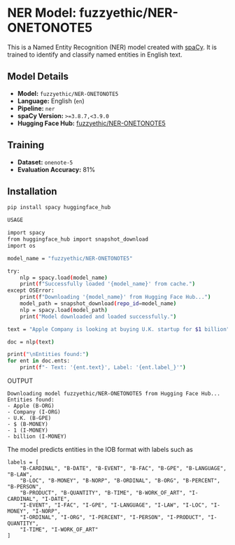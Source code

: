 # NER Model: fuzzyethic/NER-ONETONOTE5

This is a Named Entity Recognition (NER) model created with [spaCy](https://spacy.io/). It is trained to identify and classify named entities in English text.

## Model Details

- **Model:** `fuzzyethic/NER-ONETONOTE5`
- **Language:** English (`en`)
- **Pipeline:** `ner`
- **spaCy Version:** `>=3.8.7,<3.9.0`
- **Hugging Face Hub:** [fuzzyethic/NER-ONETONOTE5](https://huggingface.co/fuzzyethic/NER-ONETONOTE5)

## Training

- **Dataset:** `onenote-5`
- **Evaluation Accuracy:** 81%

## Installation

```bash
pip install spacy huggingface_hub

USAGE

import spacy
from huggingface_hub import snapshot_download
import os

model_name = "fuzzyethic/NER-ONETONOTE5"

try:
    nlp = spacy.load(model_name)
    print(f"Successfully loaded '{model_name}' from cache.")
except OSError:
    print(f"Downloading '{model_name}' from Hugging Face Hub...")
    model_path = snapshot_download(repo_id=model_name)
    nlp = spacy.load(model_path)
    print("Model downloaded and loaded successfully.")

text = "Apple Company is looking at buying U.K. startup for $1 billion"

doc = nlp(text)

print("\nEntities found:")
for ent in doc.ents:
    print(f"- Text: '{ent.text}', Label: '{ent.label_}'")

```
OUTPUT

```
Downloading model fuzzyethic/NER-ONETONOTE5 from Hugging Face Hub...
Entities found:
- Apple (B-ORG)
- Company (I-ORG)
- U.K. (B-GPE)
- $ (B-MONEY)
- 1 (I-MONEY)
- billion (I-MONEY)
```

The model predicts entities in the IOB format with labels such as 

```
labels = [
    "B-CARDINAL", "B-DATE", "B-EVENT", "B-FAC", "B-GPE", "B-LANGUAGE", "B-LAW",
    "B-LOC", "B-MONEY", "B-NORP", "B-ORDINAL", "B-ORG", "B-PERCENT", "B-PERSON",
    "B-PRODUCT", "B-QUANTITY", "B-TIME", "B-WORK_OF_ART", "I-CARDINAL", "I-DATE",
    "I-EVENT", "I-FAC", "I-GPE", "I-LANGUAGE", "I-LAW", "I-LOC", "I-MONEY", "I-NORP",
    "I-ORDINAL", "I-ORG", "I-PERCENT", "I-PERSON", "I-PRODUCT", "I-QUANTITY",
    "I-TIME", "I-WORK_OF_ART"
]
```


